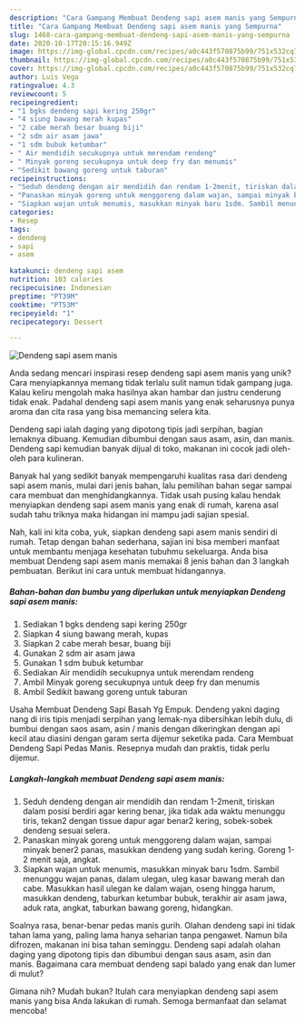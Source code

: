 ```yaml
---
description: "Cara Gampang Membuat Dendeng sapi asem manis yang Sempurna"
title: "Cara Gampang Membuat Dendeng sapi asem manis yang Sempurna"
slug: 1468-cara-gampang-membuat-dendeng-sapi-asem-manis-yang-sempurna
date: 2020-10-17T20:15:16.949Z
image: https://img-global.cpcdn.com/recipes/a0c443f570875b99/751x532cq70/dendeng-sapi-asem-manis-foto-resep-utama.jpg
thumbnail: https://img-global.cpcdn.com/recipes/a0c443f570875b99/751x532cq70/dendeng-sapi-asem-manis-foto-resep-utama.jpg
cover: https://img-global.cpcdn.com/recipes/a0c443f570875b99/751x532cq70/dendeng-sapi-asem-manis-foto-resep-utama.jpg
author: Luis Vega
ratingvalue: 4.3
reviewcount: 5
recipeingredient:
- "1 bgks dendeng sapi kering 250gr"
- "4 siung bawang merah kupas"
- "2 cabe merah besar buang biji"
- "2 sdm air asam jawa"
- "1 sdm bubuk ketumbar"
- " Air mendidih secukupnya untuk merendam rendeng"
- " Minyak goreng secukupnya untuk deep fry dan menumis"
- "Sedikit bawang goreng untuk taburan"
recipeinstructions:
- "Seduh dendeng dengan air mendidih dan rendam 1-2menit, tiriskan dalam posisi berdiri agar kering benar, jika tidak ada waktu menunggu tiris, tekan2 dengan tissue dapur agar benar2 kering, sobek-sobek dendeng sesuai selera."
- "Panaskan minyak goreng untuk menggoreng dalam wajan, sampai minyak bener2 panas, masukkan dendeng yang sudah kering. Goreng 1-2 menit saja, angkat."
- "Siapkan wajan untuk menumis, masukkan minyak baru 1sdm. Sambil menunggu wajan panas, dalam ulegan, uleg kasar bawang merah dan cabe. Masukkan hasil ulegan ke dalam wajan, oseng hingga harum, masukkan dendeng, taburkan ketumbar bubuk, terakhir air asam jawa, aduk rata, angkat, taburkan bawang goreng, hidangkan."
categories:
- Resep
tags:
- dendeng
- sapi
- asem

katakunci: dendeng sapi asem 
nutrition: 103 calories
recipecuisine: Indonesian
preptime: "PT39M"
cooktime: "PT53M"
recipeyield: "1"
recipecategory: Dessert

---
```



![Dendeng sapi asem manis](https://img-global.cpcdn.com/recipes/a0c443f570875b99/751x532cq70/dendeng-sapi-asem-manis-foto-resep-utama.jpg)

Anda sedang mencari inspirasi resep dendeng sapi asem manis yang unik? Cara menyiapkannya memang tidak terlalu sulit namun tidak gampang juga. Kalau keliru mengolah maka hasilnya akan hambar dan justru cenderung tidak enak. Padahal dendeng sapi asem manis yang enak seharusnya punya aroma dan cita rasa yang bisa memancing selera kita.

Dendeng sapi ialah daging yang dipotong tipis jadi serpihan, bagian lemaknya dibuang. Kemudian dibumbui dengan saus asam, asin, dan manis. Dendeng sapi kemudian banyak dijual di toko, makanan ini cocok jadi oleh-oleh para kulineran.

Banyak hal yang sedikit banyak mempengaruhi kualitas rasa dari dendeng sapi asem manis, mulai dari jenis bahan, lalu pemilihan bahan segar sampai cara membuat dan menghidangkannya. Tidak usah pusing kalau hendak menyiapkan dendeng sapi asem manis yang enak di rumah, karena asal sudah tahu triknya maka hidangan ini mampu jadi sajian spesial.


Nah, kali ini kita coba, yuk, siapkan dendeng sapi asem manis sendiri di rumah. Tetap dengan bahan sederhana, sajian ini bisa memberi manfaat untuk membantu menjaga kesehatan tubuhmu sekeluarga. Anda bisa membuat Dendeng sapi asem manis memakai 8 jenis bahan dan 3 langkah pembuatan. Berikut ini cara untuk membuat hidangannya.

<!--inarticleads1-->

##### Bahan-bahan dan bumbu yang diperlukan untuk menyiapkan Dendeng sapi asem manis:

1. Sediakan 1 bgks dendeng sapi kering 250gr
1. Siapkan 4 siung bawang merah, kupas
1. Siapkan 2 cabe merah besar, buang biji
1. Gunakan 2 sdm air asam jawa
1. Gunakan 1 sdm bubuk ketumbar
1. Sediakan  Air mendidih secukupnya untuk merendam rendeng
1. Ambil  Minyak goreng secukupnya untuk deep fry dan menumis
1. Ambil Sedikit bawang goreng untuk taburan


Usaha Membuat Dendeng Sapi Basah Yg Empuk. Dendeng yakni daging nang di iris tipis menjadi serpihan yang lemak-nya dibersihkan lebih dulu, di bumbui dengan saos asam, asin / manis dengan dikeringkan dengan api kecil atau diasini dengan garam serta dijemur seketika pada. Cara Membuat Dendeng Sapi Pedas Manis. Resepnya mudah dan praktis, tidak perlu dijemur. 

<!--inarticleads2-->

##### Langkah-langkah membuat Dendeng sapi asem manis:

1. Seduh dendeng dengan air mendidih dan rendam 1-2menit, tiriskan dalam posisi berdiri agar kering benar, jika tidak ada waktu menunggu tiris, tekan2 dengan tissue dapur agar benar2 kering, sobek-sobek dendeng sesuai selera.
1. Panaskan minyak goreng untuk menggoreng dalam wajan, sampai minyak bener2 panas, masukkan dendeng yang sudah kering. Goreng 1-2 menit saja, angkat.
1. Siapkan wajan untuk menumis, masukkan minyak baru 1sdm. Sambil menunggu wajan panas, dalam ulegan, uleg kasar bawang merah dan cabe. Masukkan hasil ulegan ke dalam wajan, oseng hingga harum, masukkan dendeng, taburkan ketumbar bubuk, terakhir air asam jawa, aduk rata, angkat, taburkan bawang goreng, hidangkan.


Soalnya rasa, benar-benar pedas manis gurih. Olahan dendeng sapi ini tidak tahan lama yang, paling lama hanya seharian tanpa pengawet. Namun bila difrozen, makanan ini bisa tahan seminggu. Dendeng sapi adalah olahan daging yang dipotong tipis dan dibumbui dengan saus asam, asin dan manis. Bagaimana cara membuat dendeng sapi balado yang enak dan lumer di mulut? 

Gimana nih? Mudah bukan? Itulah cara menyiapkan dendeng sapi asem manis yang bisa Anda lakukan di rumah. Semoga bermanfaat dan selamat mencoba!
